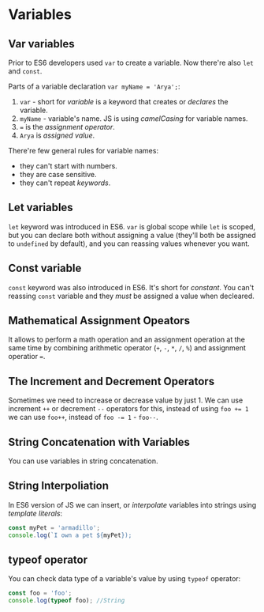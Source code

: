 # Variables

## Var variables

Prior to ES6 developers used `var` to create a variable. Now there're also `let` and `const`.

Parts of a variable declaration `var myName = 'Arya';`:

1. `var` - short for _variable_ is a keyword that creates or _declares_ the variable.
2. `myName` - variable's name. JS is using _camelCasing_ for variable names.
3. `=` is the _assignment operator_.
4. `Arya` is _assigned value_.

There're few general rules for variable names:

* they can't start with numbers.
* they are case sensitive.
* they can't repeat _keywords_.

## Let variables

`let` keyword was introduced in ES6. `var` is global scope while `let` is scoped, but you can declare both without assigning a value (they'll both be assigned to `undefined` by default), and you can reassing values whenever you want.

## Const variable

`const` keyword was also introduced in ES6. It's short for _constant_. You can't reassing `const` variable and they _must_ be assigned a value when decleared.

## Mathematical Assignment Opeators

It allows to perform a math operation and an assignment operation at the same time by combining arithmetic operator (`+`, `-`, `*`, `/`, `%`) and assignment operatior `=`.

## The Increment and Decrement Operators

Sometimes we need to increase or decrease value by just 1. We can use increment `++` or decrement `--` operators for this, instead of using `foo += 1` we can use `foo++`, instead of `foo -= 1` - `foo--`.

## String Concatenation with Variables

You can use variables in string concatenation.

## String Interpoliation

In ES6 version of JS we can insert, or _interpolate_ variables into strings using _template literals_:

```javascript
const myPet = 'armadillo';
console.log(`I own a pet ${myPet});
```

## typeof operator

You can check data type of a variable's value by using `typeof` operator:

```javascript
const foo = 'foo';
console.log(typeof foo); //String
```
